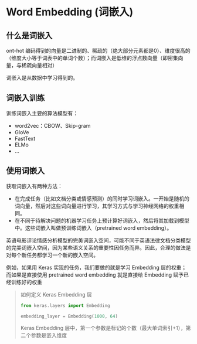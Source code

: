 # Word Embedding (词嵌入)

## 什么是词嵌入

ont-hot 编码得到的向量是二进制的、稀疏的（绝大部分元素都是0）、维度很高的（维度大小等于词表中的单词个数）；而词嵌入是低维的浮点数向量（即密集向量，与稀疏向量相对）

词嵌入是从数据中学习得到的。

## 词嵌入训练

训练词嵌入主要的算法模型有：
- word2vec：CBOW、Skip-gram
- GloVe
- FastText
- ELMo
- ...

## 使用词嵌入

获取词嵌入有两种方法：

- 在完成任务（比如文档分类或情感预测）的同时学习词嵌入。一开始是随机的词向量，然后对这些词向量进行学习，其学习方式与学习神经网络的权重相同。
- 在不同于待解决问题的机器学习任务上预计算好词嵌入，然后将其加载到模型中。这些词嵌入叫做预训练词嵌入（pretrained word embedding）。

英语电影评论情感分析模型的完美词嵌入空间，可能不同于英语法律文档分类模型的完美词嵌入空间，因为某些语义关系的重要性因任务而异。因此，合理的做法是对每个新任务都学习一个新的嵌入空间。

例如，如果用 Keras 实现的任务，我们要做的就是学习 Embedding 层的权重；而如果是直接使用 pretrained word embedding 就是直接给 Embedding 赋予已经训练好的权重

> 如何定义 Keras Embedding 层
> ```python
> from keras.layers import Embedding
>
> embedding_layer = Embedding(1000, 64)
> ```
> Keras Embedding 层中，第一个参数是标记的个数（最大单词索引+1），第二个参数是嵌入维度
